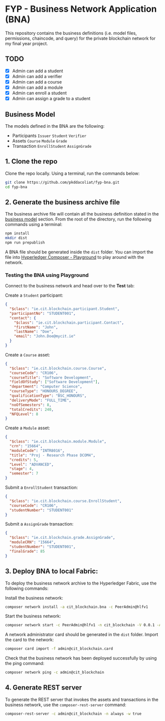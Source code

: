 # FYP - Business Network Application (BNA)

This repository contains the business definitions (i.e. model files, permissions, chaincode, and query) for the private blockchain network for my final year project.

## TODO
- [x] Admin can add a student 
- [x] Admin can add a verifier
- [x] Admin can add a course
- [x] Admin can add a module
- [x] Admin can enroll a student
- [x] Admin can assign a grade to a student

## Business Model
The models defined in the BNA are the following:
- Participants
`Issuer` `Student` `Verifier`
- Assets
`Course` `Module` `Grade`
- Transaction
`EnrollStudent` `AssignGrade`

## 1. Clone the repo
Clone the repo locally. Using a terminal, run the commands below:
```sh
git clone https://github.com/pkddacoliat/fyp-bna.git
cd fyp-bna
```

## 2. Generate the business archive file
The business archive file will contain all the business definition stated in the [business model](#business-model) section. From the root of the directory, run the following commands using a terminal:
```sh
npm install
mkdir dist
npm run prepublish
```
A BNA file should be generated inside the `dist` folder. You can import the file into [Hyperledger Composer - Playground](https://composer-playground.mybluemix.net/) to play around with the network.

### Testing the BNA using Playground
Connect to the business network and head over to the **Test** tab:  

Create a `Student` participant:
```json
{
  "$class": "ie.cit.blockchain.participant.Student",
  "participantNo": "STUDENT001",
  "contact": {
    "$class": "ie.cit.blockchain.participant.Contact",
    "firstName": "John",
    "lastName": "Doe",
    "email": "John.Doe@mycit.ie"
  }
}
```

Create a `Course` asset:
```json
{
  "$class": "ie.cit.blockchain.course.Course",
  "courseCode": "CR106",
  "courseTitle": "Software Development",
  "fieldOfStudy": ["Software Development"],
  "department": "Computer Science",
  "courseType": "HONOURS_DEGREE",
  "qualificationType": "BSC_HONOURS",
  "deliveryMode": "FULL_TIME",
  "noOfSemesters": 8,
  "totalCredits": 240,
  "NFQLevel": 8
}
```
Create a `Module` asset:
```json
{
  "$class": "ie.cit.blockchain.module.Module",
  "crn": "15664",
  "moduleCode": "INTR8016",
  "title": "Proj - Research Phase DCOM4",
  "credits": 5,
  "Level": "ADVANCED",
  "stage": 4,
  "semester": 7
}
```

Submit a `EnrollStudent` transaction:
```json
{
  "$class": "ie.cit.blockchain.course.EnrollStudent",
  "courseCode": "CR106",
  "studentNumber": "STUDENT001"
}
```

Submit a `AssignGrade` transaction:
```json
{
  "$class": "ie.cit.blockchain.grade.AssignGrade",
  "moduleCRN": "15664",
  "studentNumber": "STUDENT001",
  "finalGrade": 85
}
```

## 3. Deploy BNA to local Fabric:
To deploy the business network archive to the Hyperledger Fabric, use the following commands:

Install the business network:
```sh
composer network install -a cit_blockchain.bna -c PeerAdmin@hlfv1
```

Start the business network:
```sh
composer network start -c PeerAdmin@hlfv1 -n cit_blockchain -V 0.0.1 -A admin -S adminpw
```

A network administrator card should be generated in the `dist` folder. Import the card to the network:
```sh
composer card import -f admin@cit_blockchain.card 
```

Check that the business network has been deployed successfully by using the ping command:
```sh
composer network ping -c admin@cit_blockchain
```

## 4. Generate REST server
To generate the REST server that invokes the assets and transactions in the business network, use the `composer-rest-server` command:
```sh
composer-rest-server -c admin@cit_blockchain -n always -w true
```